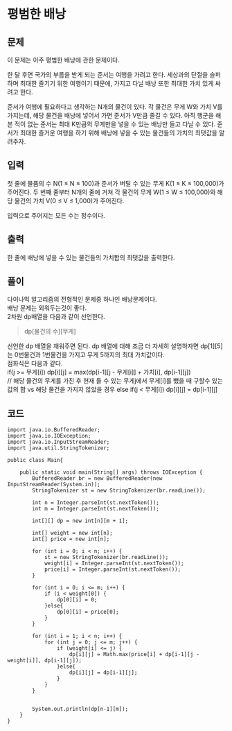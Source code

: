 
# 평범한 배낭 
 
## 문제
이 문제는 아주 평범한 배낭에 관한 문제이다.

한 달 후면 국가의 부름을 받게 되는 준서는 여행을 가려고 한다. 세상과의 단절을 슬퍼하며 최대한 즐기기 위한 여행이기 때문에, 가지고 다닐 배낭 또한 최대한 가치 있게 싸려고 한다.

준서가 여행에 필요하다고 생각하는 N개의 물건이 있다. 각 물건은 무게 W와 가치 V를 가지는데, 해당 물건을 배낭에 넣어서 가면 준서가 V만큼 즐길 수 있다. 아직 행군을 해본 적이 없는 준서는 최대 K만큼의 무게만을 넣을 수 있는 배낭만 들고 다닐 수 있다. 준서가 최대한 즐거운 여행을 하기 위해 배낭에 넣을 수 있는 물건들의 가치의 최댓값을 알려주자.

## 입력
첫 줄에 물품의 수 N(1 ≤ N ≤ 100)과 준서가 버틸 수 있는 무게 K(1 ≤ K ≤ 100,000)가 주어진다. 두 번째 줄부터 N개의 줄에 거쳐 각 물건의 무게 W(1 ≤ W ≤ 100,000)와 해당 물건의 가치 V(0 ≤ V ≤ 1,000)가 주어진다.

입력으로 주어지는 모든 수는 정수이다.

## 출력
한 줄에 배낭에 넣을 수 있는 물건들의 가치합의 최댓값을 출력한다.

## 풀이  
다이나믹 알고리즘의 전형적인 문제중 하나인 배낭문제이다.  
배낭 문제는 외워두는것이 좋다.  
2차원 dp배열을 다음과 같이 선언한다.  
> dp[물건의 수][무게]  


선언한 dp 배열을 채워주면 된다. dp 배열에 대해 조금 더 자세히 설명하자면 dp[1][5]는 0번물건과 1번물건을 가지고 무게 5까지의 최대 가치값이다.  
점화식은 다음과 같다.  
if(j >= 무게[i])
dp[i][j] = max(dp[i-1][j - 무게[i]] + 가치[i], dp[i-1][j])  
// 해당 물건의 무게를 가진 후 현재 들 수 있는 무게j에서 무게[i]를 뺐을 때 구할수 있는 값의 합 vs 해당 물건을 가지지 않았을 경우
else if(j < 무게[i])
dp[i][j] = dp[i-1][j]

## 코드
```
import java.io.BufferedReader;
import java.io.IOException;
import java.io.InputStreamReader;
import java.util.StringTokenizer;

public class Main{

    public static void main(String[] args) throws IOException {
        BufferedReader br = new BufferedReader(new InputStreamReader(System.in));
        StringTokenizer st = new StringTokenizer(br.readLine());

        int n = Integer.parseInt(st.nextToken());
        int m = Integer.parseInt(st.nextToken());

        int[][] dp = new int[n][m + 1];

        int[] weight = new int[n];
        int[] price = new int[n];

        for (int i = 0; i < n; i++) {
            st = new StringTokenizer(br.readLine());
            weight[i] = Integer.parseInt(st.nextToken());
            price[i] = Integer.parseInt(st.nextToken());
        }

        for (int i = 0; i <= m; i++) {
            if (i < weight[0]) {
                dp[0][i] = 0;
            }else{
                dp[0][i] = price[0];
            }
        }

        for (int i = 1; i < n; i++) {
            for (int j = 0; j <= m; j++) {
                if (weight[i] <= j) {
                    dp[i][j] = Math.max(price[i] + dp[i-1][j - weight[i]], dp[i-1][j]);
                }else{
                    dp[i][j] = dp[i-1][j];
                }
            }
        }


        System.out.println(dp[n-1][m]);
    }
}
```
